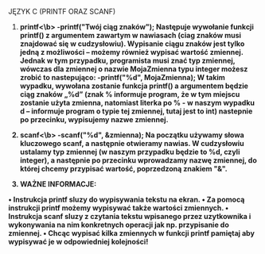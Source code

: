 JĘZYK C (PRINTF ORAZ SCANF) 

1. <b>printf<\b>
-printf("Twój ciąg znaków"); 
Następuje wywołanie funkcji printf() z argumentem zawartym w nawiasach
(ciag znaków musi znajdować się w cudzysłowiu). 
Wypisanie ciągu znaków jest tylko jedną z możliwości – możemy również wypisać wartość zmiennej. 
Jednak w tym przypadku, programista musi znać typ zmiennej, wówczas dla zmiennej o nazwie MojaZmienna typu integer
 możesz zrobić to nastepująco:
-printf("%d", MojaZmienna); 
W takim wypadku, wywołana zostanie funkcja printf() a argumentem będzie ciąg znaków „%d” 
(znak % informuje program, że w tym miejscu zostanie użyta zmienna, natomiast literka po % - w naszym wypadku d – informuje program o typie tej zmiennej, tutaj jest to int)
nastepnie po przecinku, wypisujemy nazwe zmiennej. 

2. <b>scanf<\b>
-scanf("%d", &zmienna);
Na początku używamy słowa kluczowego scanf,  a następnie otwieramy nawias. 
W cudzysłowiu ustalamy typ zmiennej (w naszym przypadku będzie to %d, czyli integer), a następnie po przecinku wprowadzamy nazwę zmiennej, do której chcemy przypisać wartość, poprzedzoną znakiem "&".

3. <b>WAŻNE INFORMACJE</b>:

• Instrukcja printf sluzy do wypisywania tekstu na ekran.
• Za pomocą instrukcji printf możemy wypisywać także wartości zmiennych.
• Instrukcja scanf sluzy z czytania tekstu wpisanego przez uzytkownika i wykonywania na nim konkretnych operacji jak np. przypisanie do zmiennej.
• Chcąc wypisać kilka zmiennych w funkcji printf pamiętaj aby wypisywać je w odpowiedniej kolejności! 
